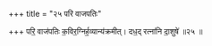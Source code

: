 +++
title = "२५ परि वाजपतिः"

+++
परि॒ वाज॑पतिः क॒विर॒ग्निर्ह॒व्यान्य॑क्रमीत्। दध॒द् रत्ना॑नि दा॒शुषे॑ ॥२५ ॥